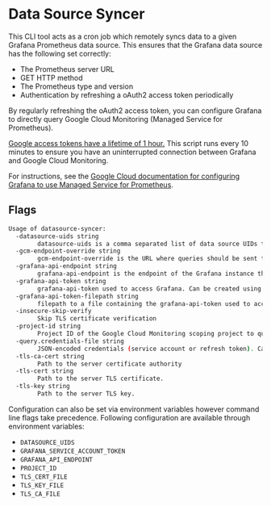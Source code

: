 # Data Source Syncer

This CLI tool acts as a cron job which remotely syncs data to a given Grafana Prometheus data source. This ensures that the Grafana data source has the following set correctly:

* The Prometheus server URL
* GET HTTP method
* The Prometheus type and version
* Authentication by refreshing a oAuth2 access token periodically

By regularly refreshing the oAuth2 access token, you can configure Grafana to directly query Google Cloud Monitoring (Managed Service for Prometheus).

[Google access tokens have a lifetime of 1 hour.](https://cloud.google.com/docs/authentication/token-types#at-lifetime) This script runs every 10 minutes to ensure you have an uninterrupted connection between Grafana and Google Cloud Monitoring.

For instructions, see the [Google Cloud documentation for configuring Grafana to use Managed Service for Prometheus](https://cloud.google.com/stackdriver/docs/managed-prometheus/query).

## Flags

```bash mdox-exec="bash hack/format_help.sh datasource-syncer"
Usage of datasource-syncer:
  -datasource-uids string
    	datasource-uids is a comma separated list of data source UIDs to update.
  -gcm-endpoint-override string
    	gcm-endpoint-override is the URL where queries should be sent to from Grafana. This should be left blank in almost all circumstances.
  -grafana-api-endpoint string
    	grafana-api-endpoint is the endpoint of the Grafana instance that contains the data sources to update.
  -grafana-api-token string
    	grafana-api-token used to access Grafana. Can be created using: https://grafana.com/docs/grafana/latest/administration/service-accounts/#create-a-service-account-in-grafana
  -grafana-api-token-filepath string
    	filepath to a file containing the grafana-api-token used to access Grafana.
  -insecure-skip-verify
    	Skip TLS certificate verification
  -project-id string
    	Project ID of the Google Cloud Monitoring scoping project to query. Queries sent to this project will union results from all projects within the scope.
  -query.credentials-file string
    	JSON-encoded credentials (service account or refresh token). Can be left empty if default credentials have sufficient permission.
  -tls-ca-cert string
    	Path to the server certificate authority
  -tls-cert string
    	Path to the server TLS certificate.
  -tls-key string
    	Path to the server TLS key.
```

Configuration can also be set via environment variables however command line
flags take precedence. Following configuration are available through environment
variables:

- `DATASOURCE_UIDS`
- `GRAFANA_SERVICE_ACCOUNT_TOKEN`
- `GRAFANA_API_ENDPOINT`
- `PROJECT_ID`
- `TLS_CERT_FILE`
- `TLS_KEY_FILE`
- `TLS_CA_FILE`

